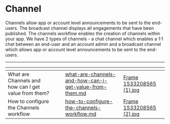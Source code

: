 # Channel

Channels allow app or account level announcements to be sent to the end-users. The broadcast channel displays all engagements that have been published. The channels workflow enables the creation of channels within your app. We have 2 types of channels - a chat channel which enables a 1:1 chat between an end-user and an account admin and a broadcast channel which allows app or account level announcements to be sent to the end-users.&#x20;

***

<table data-view="cards"><thead><tr><th></th><th></th><th></th><th data-hidden data-card-target data-type="content-ref"></th><th data-hidden data-card-cover data-type="files"></th></tr></thead><tbody><tr><td>What are Channels and how can I get value from them? </td><td></td><td></td><td><a href="what-are-channels-and-how-can-i-get-value-from-them.md">what-are-channels-and-how-can-i-get-value-from-them.md</a></td><td><a href="../../../.gitbook/assets/Frame 1533208565 (1).jpg">Frame 1533208565 (1).jpg</a></td></tr><tr><td>How to configure the Channels workflow</td><td></td><td></td><td><a href="how-to-configure-the-channels-workflow.md">how-to-configure-the-channels-workflow.md</a></td><td><a href="../../../.gitbook/assets/Frame 1533208565 (2).jpg">Frame 1533208565 (2).jpg</a></td></tr></tbody></table>
